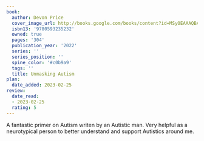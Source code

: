 ```yaml
---
book:
  author: Devon Price
  cover_image_url: http://books.google.com/books/content?id=MSyOEAAAQBAJ&printsec=frontcover&img=1&zoom=1&source=gbs_api
  isbn13: '9780593235232'
  owned: true
  pages: '304'
  publication_year: '2022'
  series: ''
  series_position: ''
  spine_color: '#c0b9a9'
  tags: ''
  title: Unmasking Autism
plan:
  date_added: 2023-02-25
review:
  date_read:
  - 2023-02-25
  rating: 5
---
```

A fantastic primer on Autism writen by an Autistic man. Very helpful as a neurotypical person to better understand and support Autistics around me. 
